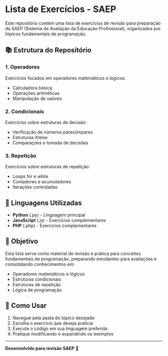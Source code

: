 # Lista de Exercícios - SAEP

Este repositório contém uma lista de exercícios de revisão para preparação da SAEP (Sistema de Avaliação da Educação Profissional), organizados por tópicos fundamentais de programação.

## 📚 Estrutura do Repositório

### 1. Operadores

Exercícios focados em operadores matemáticos e lógicos:

- Calculadora básica
- Operações aritméticas
- Manipulação de valores

### 2. Condicionais

Exercícios sobre estruturas de decisão:

- Verificação de números pares/ímpares
- Estruturas if/else
- Comparações e tomada de decisões

### 3. Repetição

Exercícios sobre estruturas de repetição:

- Loops for e while
- Contadores e acumuladores
- Iterações controladas

## 🔧 Linguagens Utilizadas

- **Python** (.py) - Linguagem principal
- **JavaScript** (.js) - Exercícios complementares
- **PHP** (.php) - Exercícios complementares

## 🎯 Objetivo

Esta lista serve como material de revisão e prática para conceitos fundamentais de programação, preparando estudantes para avaliações e consolidando conhecimentos em:

- Operadores matemáticos e lógicos
- Estruturas condicionais
- Estruturas de repetição
- Lógica de programação

## 🚀 Como Usar

1. Navegue pela pasta do tópico desejado
2. Escolha o exercício que deseja praticar
3. Execute o código em sua linguagem preferida
4. Pratique modificando e expandindo os exemplos

---

**Desenvolvido para revisão SAEP** 📝
